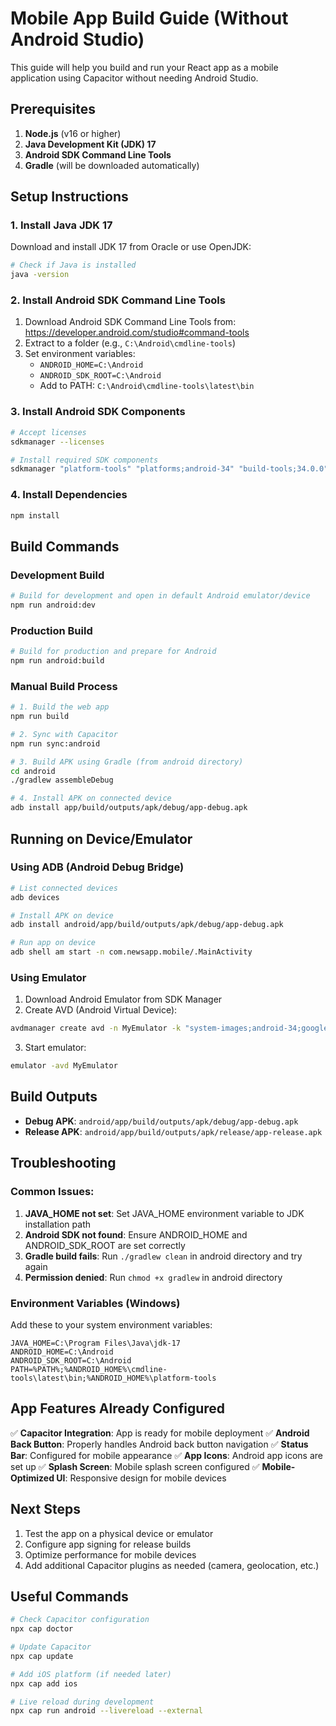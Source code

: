 # Mobile App Build Guide (Without Android Studio)

This guide will help you build and run your React app as a mobile application using Capacitor without needing Android Studio.

## Prerequisites

1. **Node.js** (v16 or higher)
2. **Java Development Kit (JDK) 17**
3. **Android SDK Command Line Tools**
4. **Gradle** (will be downloaded automatically)

## Setup Instructions

### 1. Install Java JDK 17
Download and install JDK 17 from Oracle or use OpenJDK:
```bash
# Check if Java is installed
java -version
```

### 2. Install Android SDK Command Line Tools
1. Download Android SDK Command Line Tools from: https://developer.android.com/studio#command-tools
2. Extract to a folder (e.g., `C:\Android\cmdline-tools`)
3. Set environment variables:
   - `ANDROID_HOME=C:\Android`
   - `ANDROID_SDK_ROOT=C:\Android`
   - Add to PATH: `C:\Android\cmdline-tools\latest\bin`

### 3. Install Android SDK Components
```bash
# Accept licenses
sdkmanager --licenses

# Install required SDK components
sdkmanager "platform-tools" "platforms;android-34" "build-tools;34.0.0"
```

### 4. Install Dependencies
```bash
npm install
```

## Build Commands

### Development Build
```bash
# Build for development and open in default Android emulator/device
npm run android:dev
```

### Production Build
```bash
# Build for production and prepare for Android
npm run android:build
```

### Manual Build Process
```bash
# 1. Build the web app
npm run build

# 2. Sync with Capacitor
npm run sync:android

# 3. Build APK using Gradle (from android directory)
cd android
./gradlew assembleDebug

# 4. Install APK on connected device
adb install app/build/outputs/apk/debug/app-debug.apk
```

## Running on Device/Emulator

### Using ADB (Android Debug Bridge)
```bash
# List connected devices
adb devices

# Install APK on device
adb install android/app/build/outputs/apk/debug/app-debug.apk

# Run app on device
adb shell am start -n com.newsapp.mobile/.MainActivity
```

### Using Emulator
1. Download Android Emulator from SDK Manager
2. Create AVD (Android Virtual Device):
```bash
avdmanager create avd -n MyEmulator -k "system-images;android-34;google_apis;x86_64"
```
3. Start emulator:
```bash
emulator -avd MyEmulator
```

## Build Outputs

- **Debug APK**: `android/app/build/outputs/apk/debug/app-debug.apk`
- **Release APK**: `android/app/build/outputs/apk/release/app-release.apk`

## Troubleshooting

### Common Issues:

1. **JAVA_HOME not set**: Set JAVA_HOME environment variable to JDK installation path
2. **Android SDK not found**: Ensure ANDROID_HOME and ANDROID_SDK_ROOT are set correctly
3. **Gradle build fails**: Run `./gradlew clean` in android directory and try again
4. **Permission denied**: Run `chmod +x gradlew` in android directory

### Environment Variables (Windows)
Add these to your system environment variables:
```
JAVA_HOME=C:\Program Files\Java\jdk-17
ANDROID_HOME=C:\Android
ANDROID_SDK_ROOT=C:\Android
PATH=%PATH%;%ANDROID_HOME%\cmdline-tools\latest\bin;%ANDROID_HOME%\platform-tools
```

## App Features Already Configured

✅ **Capacitor Integration**: App is ready for mobile deployment
✅ **Android Back Button**: Properly handles Android back button navigation
✅ **Status Bar**: Configured for mobile appearance
✅ **App Icons**: Android app icons are set up
✅ **Splash Screen**: Mobile splash screen configured
✅ **Mobile-Optimized UI**: Responsive design for mobile devices

## Next Steps

1. Test the app on a physical device or emulator
2. Configure app signing for release builds
3. Optimize performance for mobile devices
4. Add additional Capacitor plugins as needed (camera, geolocation, etc.)

## Useful Commands

```bash
# Check Capacitor configuration
npx cap doctor

# Update Capacitor
npx cap update

# Add iOS platform (if needed later)
npx cap add ios

# Live reload during development
npx cap run android --livereload --external
```